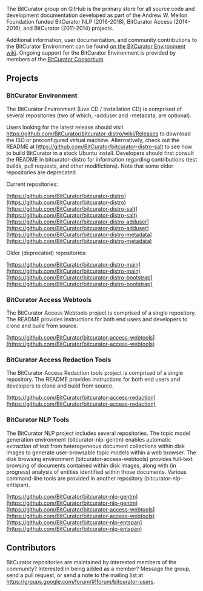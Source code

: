 The BitCurator group on GitHub is the primary store for all source code and development documentation developed as part of the Andrew W. Mellon Foundation funded BitCurator NLP (2016-2018), BitCurator Access (2014-2016), and BitCurator (2011-2014) projects.

Additional information, user documentation, and community contributions to the BitCurator Environment can be found [on the BitCurator Environment wiki](https://confluence.educopia.org/display/BC). Ongoing support for the BitCurator Environment is provided by members of the [BitCurator Consortium](https://www.bitcuratorconsortium.org/).

## Projects

### BitCurator Environment

The BitCurator Environment (Live CD / Installation CD) is comprised of several repositories (two of which, -adduser and -metadata, are optional). 

Users looking for the latest release should visit https://github.com/BitCurator/bitcurator-distro/wiki/Releases to download the ISO or preconfigured virtual machine. Alternatively, check out the README at https://github.com/BitCurator/bitcurator-distro-salt to see how to build BitCurator in a stock Ubuntu install. Developers should first consult the README in bitcurator-distro for information regarding contributions (test builds, pull requests, and other modifictions). Note that some older repositories are deprecated.

Current repositories:

[https://github.com/BitCurator/bitcurator-distro](https://github.com/BitCurator/bitcurator-distro)
[https://github.com/BitCurator/bitcurator-distro-salt](https://github.com/BitCurator/bitcurator-distro-salt)
[https://github.com/BitCurator/bitcurator-distro-adduser](https://github.com/BitCurator/bitcurator-distro-adduser)
[https://github.com/BitCurator/bitcurator-distro-metadata](https://github.com/BitCurator/bitcurator-distro-metadata)

Older (deprecated) repositories:

[https://github.com/BitCurator/bitcurator-distro-main](https://github.com/BitCurator/bitcurator-distro-main)
[https://github.com/BitCurator/bitcurator-distro-bootstrap](https://github.com/BitCurator/bitcurator-distro-bootstrap)

### BitCurator Access Webtools

The BitCurator Access Webtools project is comprised of a single repository. The README provides instructions for both end users and developers to clone and build from source.

[https://github.com/BitCurator/bitcurator-access-webtools](https://github.com/BitCurator/bitcurator-access-webtools)

### BitCurator Access Redaction Tools

The BitCurator Access Redaction tools project is comprised of a single repository. The README provides instructions for both end users and developers to clone and build from source.

[https://github.com/BitCurator/bitcurator-access-redaction](https://github.com/BitCurator/bitcurator-access-redaction)

### BitCurator NLP Tools

The BitCurator NLP project includes several repositories. The topic model generation environment (bitcurator-nlp-gentm) enables automatic extraction of text from heterogeneous document collections within disk images to generate user-browsable topic models within a web browser. The disk browsing environment (bitcurator-access-webtools) provides full-text browsing of documents contained within disk images, along with (in progress) analysis of entities identified within those documents. Various command-line tools are provided in another repository (bitcurator-nlp-entspan).

[https://github.com/BitCurator/bitcurator-nlp-gentm](https://github.com/BitCurator/bitcurator-nlp-gentm)
[https://github.com/BitCurator/bitcurator-access-webtools](https://github.com/BitCurator/bitcurator-access-webtools)
[https://github.com/BitCurator/bitcurator-nlp-entspan](https://github.com/BitCurator/bitcurator-nlp-entspan)

## Contributors

BitCurator repositories are maintained by interested members of the community? Interested in being added as a member? Message the group, send a pull request, or send a note to the mailing list at https://groups.google.com/forum/#!forum/bitcurator-users.
